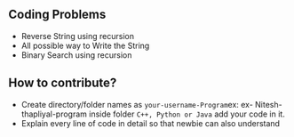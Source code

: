 ## Coding Problems

- Reverse String using recursion
- All possible way to Write the String
- Binary Search using recursion

## How to contribute?

- Create directory/folder names as `your-username-Program`ex: ex- Nitesh-thapliyal-program inside folder `C++, Python or Java` add your code in it. 
- Explain every line of code in detail so that newbie can also understand  